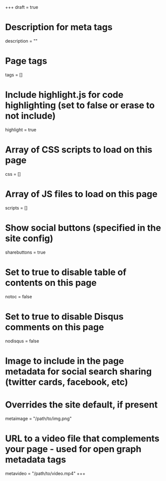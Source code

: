 +++
draft = true

# Description for meta tags
description = ""

# Page tags
tags = []

# Include highlight.js for code highlighting (set to false or erase to not include)
highlight = true

# Array of CSS scripts to load on this page
css = []

# Array of JS files to load on this page
scripts = []

# Show social buttons (specified in the site config)
sharebuttons = true

# Set to true to disable table of contents on this page
notoc = false

# Set to true to disable Disqus comments on this page
nodisqus = false

# Image to include in the page metadata for social search sharing (twitter cards, facebook, etc)
# Overrides the site default, if present
metaimage = "/path/to/img.png"

# URL to a video file that complements your page - used for open graph metadata tags
metavideo = "/path/to/video.mp4"
+++
